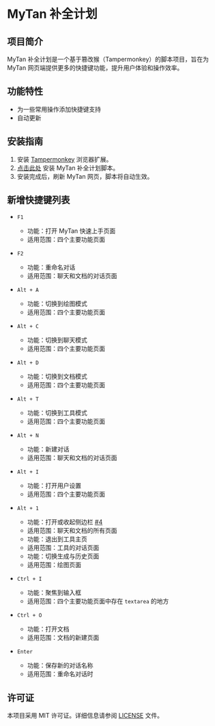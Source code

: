 # MyTan 补全计划

## 项目简介

MyTan 补全计划是一个基于篡改猴（Tampermonkey）的脚本项目，旨在为 MyTan 网页端提供更多的快捷键功能，提升用户体验和操作效率。

## 功能特性

- 为一些常用操作添加快捷键支持
- 自动更新

## 安装指南

1. 安装 <a href="https://www.tampermonkey.net/" target="_blank">Tampermonkey</a> 浏览器扩展。
2. [点击此处](https://raw.githubusercontent.com/lc6464/MyTan-Enhancer/main/shortcut.user.js) 安装 MyTan 补全计划脚本。
3. 安装完成后，刷新 MyTan 网页，脚本将自动生效。

## 新增快捷键列表

- `F1`
	- 功能：打开 MyTan 快速上手页面
	- 适用范围：四个主要功能页面

- `F2`
	- 功能：重命名对话
	- 适用范围：聊天和文档的对话页面

- `Alt + A`
	- 功能：切换到绘图模式
	- 适用范围：四个主要功能页面

- `Alt + C`
	- 功能：切换到聊天模式
	- 适用范围：四个主要功能页面

- `Alt + D`
	- 功能：切换到文档模式
	- 适用范围：四个主要功能页面

- `Alt + T`
	- 功能：切换到工具模式
	- 适用范围：四个主要功能页面

- `Alt + N`
	- 功能：新建对话
	- 适用范围：聊天和文档的对话页面

- `Alt + I`
	- 功能：打开用户设置
	- 适用范围：四个主要功能页面

- `Alt + 1`
	- 功能：打开或收起侧边栏 [#4](https://github.com/lc6464/MyTan-Enhancer/issues/4)
	- 适用范围：聊天和文档的所有页面
	- 功能：退出到工具主页
	- 适用范围：工具的对话页面
	- 功能：切换生成与历史页面
	- 适用范围：绘图页面

- `Ctrl + I`
	- 功能：聚焦到输入框
	- 适用范围：四个主要功能页面中存在 `textarea` 的地方

- `Ctrl + O`
	- 功能：打开文档
	- 适用范围：文档的新建页面

- `Enter`
	- 功能：保存新的对话名称
	- 适用范围：重命名对话时

## 许可证

本项目采用 MIT 许可证。详细信息请参阅 [LICENSE](LICENSE) 文件。
